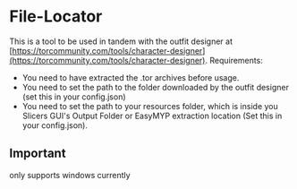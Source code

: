 # File-Locator
This is a tool to be used in tandem with the outfit designer at [https://torcommunity.com/tools/character-designer](https://torcommunity.com/tools/character-designer). 
Requirements:
* You need to have extracted the .tor archives before usage. 
* You need to set the path to the folder downloaded by the outfit designer (set this in your config.json)
* You need to set the path to your resources folder, which is inside you Slicers GUI's Output Folder or EasyMYP extraction location (Set this in your config.json).

## Important
only supports windows currently

